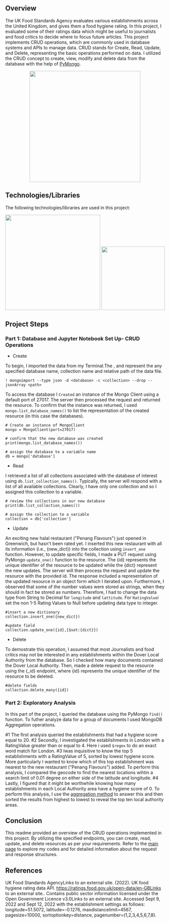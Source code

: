 ## Overview
The UK Food Standards Agency evaluates various establishments across the United Kingdom, and gives them a food hygiene rating. In this project, I evaluated some of their ratings data which might be useful to journalists and food critics to decide where to focus future articles. This project implements CRUD operations, which are commonly used in database systems and APIs to manage data. CRUD stands for Create, Read, Update, and Delete, representing the basic operations performed on data. I utilized the CRUD concept to create, view, modify and delete data from the database with the help of <a href=https://pymongo.readthedocs.io/en/stable/>PyMongo</a>.

<p align="center">
 
 <img  width="350" src =https://github.com/Jayplect/nosql-challenge/assets/107348074/caf307b5-7dd0-4bf5-936d-fbdc860445bb>
 
</p>

## Technologies/Libraries
The following technologies/libraries are used in this project:

<p >
 <img  width="300" src =https://github.com/Jayplect/nosql-challenge/assets/107348074/72ec540f-c313-46a3-b5ad-1c3c965cd0ad>

 <img  width="200" src = https://user-images.githubusercontent.com/107348074/236379825-80dc02bc-46c1-46fa-9634-dc28cdcb5704.png>
</p>

## Project Steps
### Part 1: Database and Jupyter Notebook Set Up- CRUD Operations

- Create

To begin, I imported the data from my Terminal.The <database>, <collection> and <path> represent the any specified database name, collection name and relative path of the data file. 

    ! mongoimport --type json -d <database> -c <collection> --drop --jsonArray <path>
 
To access the database I `Created` an instance of the Mongo Client using a default port of 27017. The server then processed the request and returned the resource. To confirm that the instance was returned, I used `mongo.list_database_names()` to list the representation of the created resource (in this case the databases).
 
    # Create an instance of MongoClient
    mongo = MongoClient(port=27017)

    # confirm that the new database was created
    print(mongo.list_database_names())

    # assign the database to a variable name
    db = mongo['database']

- Read

I retrieved a list of all collections associated with the database of interest using `db.list_collection_names()`. Typically, the server will respond with a list of all available collections. Clearly, I have only one collection and so I assigned this collection to a variable.

    # review the collections in our new database
    print(db.list_collection_names())

    # assign the collection to a variable
    collection = db['collection']

- Update

An exciting new halal restaurant ("Penang Flavours") just opened in Greenwich, but hasn't been rated yet. I inserted this new restaurant with all its information (i.e., {new_dict}) into the collection using `insert_one` function.  However, to update specific fields, I made a PUT request using PyMongo `update_one()` function to the resource. The {id} represents the unique identifier of the resource to be updated while the {dict} represent the new updates. The server will then process the request and update the resource with the provided id. The response included a representation of the updated resource in an object form which I iterated upon.
Furthermore, I observed that some of the number values were stored as strings, when they should in fact be stored as numbers. Therefore, I had to change the data type from String to Decimal for `longitude` and  `lattitude`. For `RatingValue`i set the non 1-5 Rating Values to Null before updating data type to integer.
 
    #insert a new dictionary
    collection.insert_one({new_dict})

    #update field
    collection.update_one({id},{$set:{dict}})

- Delete

To demostrate this operation, I assumed that most Journalists and food critics may not be interested in any establishments within the Dover Local Authority from the database. So I checked how many documents contained the Dover Local Authority. Then, made a delete request to the resource using the {_id} endpoint, where {id} represents the unique identifier of the resource to be deleted.
         
    #delete fields
    collection.delete_many({id})

### Part 2: Exploratory Analysis
 
In this part of the project, I queried the database using the PyMongo `find()` function. To futher analyze data for a group of documents I used MongoDB Aggregation operations.
 
#1 The first analysis queried the establishments that had a hygiene score equal to 20.
#2 Secondly, I investigated the establishments in London with a RatingValue greater than or equal to 4. Here i used `$regex` to do an exact word match for London.
#3 Iwas inquisitive to know the top 5 establishments with a RatingValue of 5, sorted by lowest hygiene score. More particularly I wanted to know which of this top establishment was nearest to the new restaurant ("Penang Flavours") added. To perform this analysis, I compared the geocode to find the nearest locations wihtin a search limit of 0.01 degree on either side of the latitude and longitude.
#4 Lastly, I figured that it might be worthwhile knowing how many establishments in each Local Authority area have a hygiene score of 0. To perform this analysis, I use the <a href="https://www.mongodb.com/docs/manual/core/aggregation-pipeline/">aggregation method</a> to answer this and then sorted the results from highest to lowest to reveal the top ten local authority areas.

## Conclusion
This readme provided an overview of the CRUD operations implemented in this project. By utilizing the specified endpoints, you can create, read, update, and delete resources as per your requirements. Refer to the <a href="https://github.com/Jayplect/nosql-challenge/tree/main">main page</a> to explore my codes and for detailed information about the request and response structures.

## References
UK Food Standards AgencyLinks to an external site. (2022). UK food hygiene rating data API. https://ratings.food.gov.uk/open-data/en-GBLinks to an external site.. Contains public sector information licensed under the Open Government Licence v3.0Links to an external site.
Accessed Sept 9, 2022 and Sept 12, 2022 with the establishment settings as follows: longitude=51.5072, latitude=-0.1276, maxdistancelimit=4567, pagesize=10000, sortoptionkey=distance, pagenumber=(1,2,3,4,5,6,7,8).

